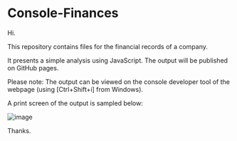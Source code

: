 # Console-Finances

Hi. 

This repository contains files for the financial records of a company.

It presents a simple analysis using JavaScript. The output will be published on GitHub pages.  

Please note: The output can be viewed on the console developer tool of the webpage (using [Ctrl+Shift+i] from Windows).

A print screen of the output is sampled below:

![image](https://user-images.githubusercontent.com/118206899/211074430-4e7a28ed-644a-4c79-a166-887c50d6cf51.png)


Thanks.





